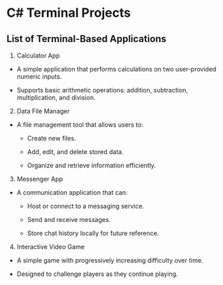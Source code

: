 # C# Terminal Projects 

## List of Terminal-Based Applications

1. Calculator App
   
- A simple application that performs calculations on two user-provided numeric inputs.
  
- Supports basic arithmetic operations: addition, subtraction, multiplication, and division.

2. Data File Manager
   
- A file management tool that allows users to:
  
  - Create new files.
  
  - Add, edit, and delete stored data.
  
  - Organize and retrieve information efficiently.
  
3. Messenger App
   
- A communication application that can:

  - Host or connect to a messaging service.
  
  - Send and receive messages.
  
  - Store chat history locally for future reference.
  
4. Interactive Video Game
   
- A simple game with progressively increasing difficulty over time.
  
- Designed to challenge players as they continue playing.



 